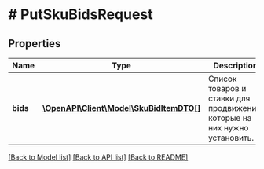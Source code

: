 # # PutSkuBidsRequest

## Properties

Name | Type | Description | Notes
------------ | ------------- | ------------- | -------------
**bids** | [**\OpenAPI\Client\Model\SkuBidItemDTO[]**](SkuBidItemDTO.md) | Список товаров и ставки для продвижения, которые на них нужно установить. |

[[Back to Model list]](../../README.md#models) [[Back to API list]](../../README.md#endpoints) [[Back to README]](../../README.md)
